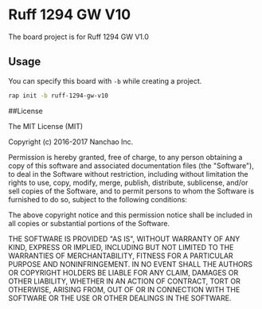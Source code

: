 # Ruff 1294 GW V10

The board project is for Ruff 1294 GW V1.0


## Usage

You can specify this board with `-b` while creating a project.

```bash
rap init -b ruff-1294-gw-v10
```

##License

The MIT License (MIT)

Copyright (c) 2016-2017 Nanchao Inc.

Permission is hereby granted, free of charge, to any person obtaining a copy of this software and associated documentation files (the "Software"), to deal in the Software without restriction, including without limitation the rights to use, copy, modify, merge, publish, distribute, sublicense, and/or sell copies of the Software, and to permit persons to whom the Software is furnished to do so, subject to the following conditions:

The above copyright notice and this permission notice shall be included in all copies or substantial portions of the Software.

THE SOFTWARE IS PROVIDED "AS IS", WITHOUT WARRANTY OF ANY KIND, EXPRESS OR IMPLIED, INCLUDING BUT NOT LIMITED TO THE WARRANTIES OF MERCHANTABILITY, FITNESS FOR A PARTICULAR PURPOSE AND NONINFRINGEMENT. IN NO EVENT SHALL THE AUTHORS OR COPYRIGHT HOLDERS BE LIABLE FOR ANY CLAIM, DAMAGES OR OTHER LIABILITY, WHETHER IN AN ACTION OF CONTRACT, TORT OR OTHERWISE, ARISING FROM, OUT OF OR IN CONNECTION WITH THE SOFTWARE OR THE USE OR OTHER DEALINGS IN THE SOFTWARE.

